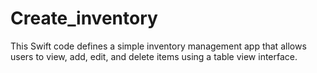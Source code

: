# Create_inventory
This Swift code defines a simple inventory management app that allows users to view, add, edit, and delete items using a table view interface.
